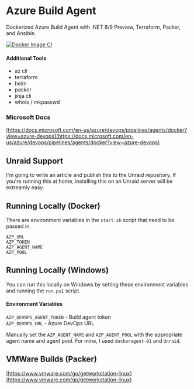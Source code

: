 # Azure Build Agent
Dockerized Azure Build Agent with .NET 8/9 Preview, Terraform, Packer, and Ansible.

[![Docker Image CI](https://github.com/mrjamiebowman/azure-build-agent/actions/workflows/docker-image.yml/badge.svg?branch=main)](https://github.com/mrjamiebowman/azure-build-agent/actions/workflows/docker-image.yml)

#### Additional Tools 
* az cli
* terraform
* helm
* packer
* jinja cli
* whois / mkpasswd

### Microsoft Docs
[https://docs.microsoft.com/en-us/azure/devops/pipelines/agents/docker?view=azure-devops](https://docs.microsoft.com/en-us/azure/devops/pipelines/agents/docker?view=azure-devops)

## Unraid Support
I'm going to write an article and publish this to the Unraid repository. If you're running this at home, installing this on an Unraid server will be extreamly easy.

## Running Locally (Docker)
There are environment variables in the `start.sh` script that need to be passed in.

`AZP_URL`  
`AZP_TOKEN`  
`AZP_AGENT_NAME`  
`AZP_POOL`  

## Running Locally (Windows)
You can run this locally on Windows by setting these environment variables and running the `run.ps1` script.

#### Environment Variables
`AZP_DEVOPS_AGENT_TOKEN` - Build agent token   
`AZP_DEVOPS_URL` - Azure DevOps URL   

Manually set the `AZP_AGENT_NAME` and `AZP_AGENT_POOL` with the appropriate agent name and agent pool. For mine, I used `dockeragent-01` and `Unraid`.  

## VMWare Builds (Packer)
[https://www.vmware.com/go/getworkstation-linux](https://www.vmware.com/go/getworkstation-linux)   
